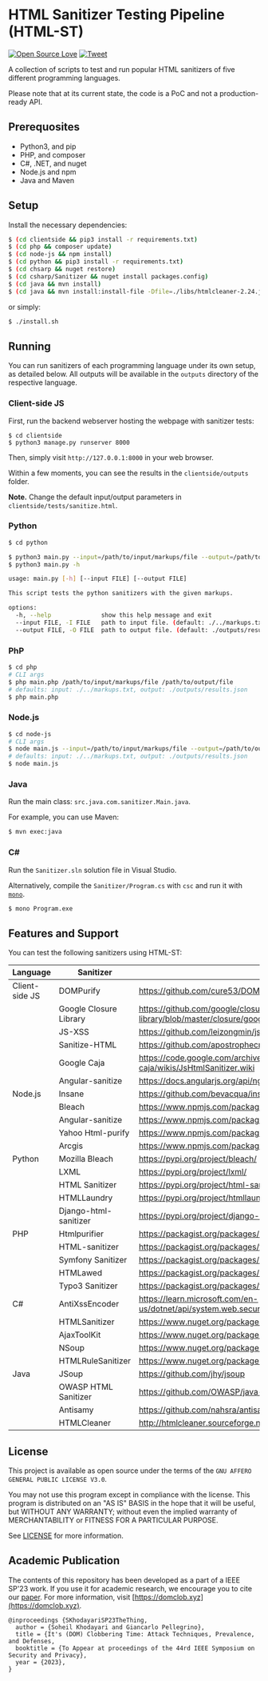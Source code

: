 # HTML Sanitizer Testing Pipeline (HTML-ST)

[![Open Source Love](https://badges.frapsoft.com/os/v1/open-source.svg?v=103)](https://github.com/ellerbrock/open-source-badges/) [![Tweet](https://img.shields.io/twitter/url/http/shields.io.svg?style=social)](https://twitter.com/intent/tweet?text=Sanitizer-Testing-Pipeline&url=https://soheilkhodayari.github.io/html-sanitizers-testing-pipeline/)

A collection of scripts to test and run popular HTML sanitizers of five different programming languages. 

Please note that at its current state, the code is a PoC and not a production-ready API.


## Prerequosites

- Python3, and pip
- PHP, and composer
- C#, .NET, and nuget
- Node.js and npm
- Java and Maven

## Setup

Install the necessary dependencies:

```bash
$ (cd clientside && pip3 install -r requirements.txt)
$ (cd php && composer update)
$ (cd node-js && npm install)
$ (cd python && pip3 install -r requirements.txt)
$ (cd chsarp && nuget restore)
$ (cd csharp/Sanitizer && nuget install packages.config)
$ (cd java && mvn install)
$ (cd java && mvn install:install-file -Dfile=./libs/htmlcleaner-2.24.jar -DgroupId=org.htmlcleaner -DartifactId=htmlcleaner -Dversion=2.24 -Dpackaging=jar -DgeneratePom=true)
```

or simply:

```bash
$ ./install.sh
```

## Running

You can run sanitizers of each programming language under its own setup, as detailed below. All outputs will be available in the `outputs` directory of the respective language. 


### Client-side JS

First, run the backend webserver hosting the webpage with sanitizer tests:
```
$ cd clientside
$ python3 manage.py runserver 8000
```

Then, simply visit `http://127.0.0.1:8000` in your web browser. 

Within a few moments, you can see the results in the `clientside/outputs` folder. 


**Note.** Change the default input/output parameters in `clientside/tests/sanitize.html`.


### Python

```bash
$ cd python

$ python3 main.py --input=/path/to/input/markups/file --output=/path/to/output/file
$ python3 main.py -h

usage: main.py [-h] [--input FILE] [--output FILE]

This script tests the python sanitizers with the given markups.

options:
  -h, --help              show this help message and exit
  --input FILE, -I FILE   path to input file. (default: ./../markups.txt)
  --output FILE, -O FILE  path to output file. (default: ./outputs/results.json)
````


### PhP

```bash
$ cd php
# CLI args
$ php main.php /path/to/input/markups/file /path/to/output/file
# defaults: input: ./../markups.txt, output: ./outputs/results.json
$ php main.php 
````


### Node.js

```bash
$ cd node-js
# CLI args
$ node main.js --input=/path/to/input/markups/file --output=/path/to/output/file
# defaults: input: ./../markups.txt, output: ./outputs/results.json
$ node main.js
```


### Java 

Run the main class: `src.java.com.sanitizer.Main.java`.

For example, you can use Maven:

```bash
$ mvn exec:java
```

### C#

Run the `Sanitizer.sln` solution file in Visual Studio.

Alternatively, compile the `Sanitizer/Program.cs` with `csc` and run it with [`mono`](https://www.mono-project.com/docs/getting-started/mono-basics/). 

```bash
$ mono Program.exe
```


## Features and Support

You can test the following sanitizers using HTML-ST:

| **Language**    | **Sanitizer**           | **Link**                                                                                            |
|---------------- |------------------------ |---------------------------------------------------------------------------------------------------- |
| Client-side JS  | DOMPurify               | https://github.com/cure53/DOMPurify                                                                 |
|                 | Google Closure Library  | https://github.com/google/closure-library/blob/master/closure/goog/html/sanitizer/htmlsanitizer.js  |
|                 | JS-XSS                  | https://github.com/leizongmin/js-xss                                                                |
|                 | Sanitize-HTML           | https://github.com/apostrophecms/sanitize-html                                                      |
|                 | Google Caja             | https://code.google.com/archive/p/google-caja/wikis/JsHtmlSanitizer.wiki                            |
|                 | Angular-sanitize        | https://docs.angularjs.org/api/ngSanitize/service/$sanitize                                         |
| Node.js         | Insane                  | https://github.com/bevacqua/insane                                                                  |
|                 | Bleach                  | https://www.npmjs.com/package/bleach                                                                |
|                 | Angular-sanitize        | https://www.npmjs.com/package/angular-sanitize                                                      |
|                 | Yahoo Html-purify       | https://www.npmjs.com/package/html-purify                                                           |
|                 | Arcgis                  | https://www.npmjs.com/package/@esri/arcgis-html-sanitizer                                           |
| Python          | Mozilla Bleach          | https://pypi.org/project/bleach/                                                                    |
|                 | LXML                    | https://pypi.org/project/lxml/                                                                      |
|                 | HTML Sanitizer          | https://pypi.org/project/html-sanitizer/                                                            |
|                 | HTMLLaundry             | https://pypi.org/project/htmllaundry/                                                               |
|                 | Django-html-sanitizer   | https://pypi.org/project/django-html_sanitizer/                                                     |
| PHP             | Htmlpurifier            | https://packagist.org/packages/ezyang/htmlpurifier                                                  |
|                 | HTML-sanitizer          | https://packagist.org/packages/tgalopin/html-sanitizer                                              |
|                 | Symfony Sanitizer       | https://packagist.org/packages/symfony/html-sanitizer                                               |
|                 | HTMLawed                | https://packagist.org/packages/htmlawed/htmlawed                                                    |
|                 | Typo3 Sanitizer         | https://packagist.org/packages/typo3/html-sanitizer                                                 |
| C#              | AntiXssEncoder          | https://learn.microsoft.com/en-us/dotnet/api/system.web.security.antixss                            |
|                 | HTMLSanitizer           | https://www.nuget.org/packages/HtmlSanitizer                                                        |
|                 | AjaxToolKit             | https://www.nuget.org/packages/AjaxControlToolkit.HtmlEditor.Sanitizer/                             |
|                 | NSoup                   | https://www.nuget.org/packages/NSoup/                                                               |
|                 | HTMLRuleSanitizer       | https://www.nuget.org/packages/Vereyon.Web.HtmlSanitizer                                            |
| Java            | JSoup                   | https://github.com/jhy/jsoup                                                                        |
|                 | OWASP HTML Sanitizer    | https://github.com/OWASP/java-html-sanitizer                                                        |
|                 | Antisamy                | https://github.com/nahsra/antisamy                                                                  |
|                 | HTMLCleaner             | http://htmlcleaner.sourceforge.net/index.php                                                        |



## License

This project is available as open source under the terms of the `GNU AFFERO GENERAL PUBLIC LICENSE V3.0`. 

You may not use this program except in compliance with the license. This program is distributed on an "AS IS" BASIS in the hope that it will be useful, but WITHOUT ANY WARRANTY; without even the implied warranty of  MERCHANTABILITY or FITNESS FOR A PARTICULAR PURPOSE. 

See [LICENSE](LICENSE) for more information.



## Academic Publication

The contents of this repository has been developed as a part of a IEEE SP'23 work. If you use it for academic research, we encourage you to cite our [paper](https://publications.cispa.saarland/3756/). For more information, visit [https://domclob.xyz](https://domclob.xyz).

```
@inproceedings {SKhodayariSP23TheThing,
  author = {Soheil Khodayari and Giancarlo Pellegrino},
  title = {It's (DOM) Clobbering Time: Attack Techniques, Prevalence, and Defenses,
  booktitle = {To Appear at proceedings of the 44rd IEEE Symposium on Security and Privacy},
  year = {2023},
}
```